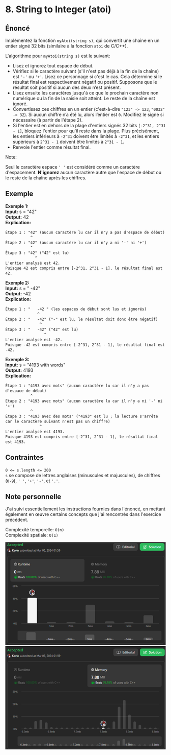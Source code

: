 # 8. String to Integer (atoi)

## Énoncé

Implémentez la fonction `myAtoi(string s)`, qui convertit une chaîne en un entier signé 32 bits (similaire à la fonction `atoi` de C/C++).

L'algorithme pour `myAtoi(string s)` est le suivant:

- Lisez et ignorez tout espace de début.
- Vérifiez si le caractère suivant (s'il n'est pas déjà à la fin de la chaîne) est `'-'` ou `'+'`. Lisez ce personnage si c'est le cas. Cela détermine si le résultat final est respectivement négatif ou positif. Supposons que le résultat soit positif si aucun des deux n’est présent.
- Lisez ensuite les caractères jusqu'à ce que le prochain caractère non numérique ou la fin de la saisie soit atteint. Le reste de la chaîne est ignoré.
- Convertissez ces chiffres en un entier (c'est-à-dire `"123" -> 123`, `"0032" -> 32`). Si aucun chiffre n’a été lu, alors l’entier est `0`. Modifiez le signe si nécessaire (à partir de l'étape 2).
- Si l'entier est en dehors de la plage d'entiers signés 32 bits `[-2^31, 2^31 - 1]`, bloquez l'entier pour qu'il reste dans la plage. Plus précisément, les entiers inférieurs à `-2^31` doivent être limités à `-2^31`, et les entiers supérieurs à `2^31 - 1` doivent être limités à `2^31 - 1`.
- Renvoie l'entier comme résultat final.

Note:

Seul le caractère espace `' '` est considéré comme un caractère d'espacement.
**N'ignorez** aucun caractère autre que l'espace de début ou le reste de la chaîne après les chiffres.

## Exemple

**Exemple 1:**  
**Input:** s = "42"  
**Output:** 42  
**Explication:**

```
Étape 1 : "42" (aucun caractère lu car il n'y a pas d'espace de début)
           ^
Étape 2 : "42" (aucun caractère lu car il n'y a ni '-' ni '+')
           ^
Étape 3 : "42" ("42" est lu)
             ^
L'entier analysé est 42.
Puisque 42 est compris entre [-2^31, 2^31 - 1], le résultat final est 42.
```

**Exemple 2:**  
**Input:** s = " -42"  
**Output:** -42  
**Explication:**

```
Étape 1 : "   -42 " (les espaces de début sont lus et ignorés)
              ^
Étape 2 : "   -42" ("-" est lu, le résultat doit donc être négatif)
               ^
Étape 3 : "   -42" ("42" est lu)
                 ^
L'entier analysé est -42.
Puisque -42 est compris entre [-2^31, 2^31 - 1], le résultat final est -42.
```

**Exemple 3:**  
**Input:** s = "4193 with words"  
**Output:** 4193  
**Explication:**

```
Étape 1 : "4193 avec mots" (aucun caractère lu car il n'y a pas d'espace de début)
           ^
Etape 2 : "4193 avec mots" (aucun caractère lu car il n'y a ni '-' ni '+')
           ^
Étape 3 : "4193 avec des mots" ("4193" est lu ; la lecture s'arrête car le caractère suivant n'est pas un chiffre)
               ^
L'entier analysé est 4193.
Puisque 4193 est compris entre [-2^31, 2^31 - 1], le résultat final est 4193.
```

## Contraintes

`0 <= s.length <= 200`  
`s` se compose de lettres anglaises (minuscules et majuscules), de chiffres (`0-9`), `' '`, `'+'`, `'-'`, et `'.'`.

## Note personnelle

J'ai suivi essentiellement les instructions fournies dans l'énoncé, en mettant également en œuvre certains concepts que j'ai rencontrés dans l'exercice précédent.

Complexité temporelle: `O(n)`  
Complexité spatiale: `O(1)`

<img src="../imgs/0008-runtime.png"/>
<img src="../imgs/0008-memory.png"/>
